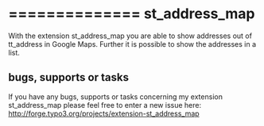 ==============
st_address_map
==============

With the extension st_address_map you are able to show addresses out of tt_address in Google Maps. Further it is possible to show the addresses in a list.


bugs, supports or tasks
-----------------------
If you have any bugs, supports or tasks concerning my extension st_address_map please feel free to enter a new issue here: http://forge.typo3.org/projects/extension-st_address_map
